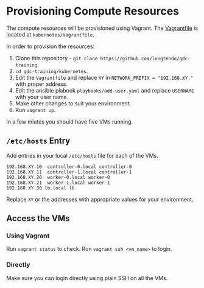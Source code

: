 # Provisioning Compute Resources

The compute resources will be provisioned using Vagrant. The [Vagrantfile](../Vagrantfile)
is located at `kubernetes/Vagrantfile`.

In order to provision the resources:
1. Clone this repository - `git clone https://github.com/lungtendo/gdc-training`.
2. `cd gdc-training/kubernetes`.
3. Edit the `Vagrantfile` and replace `XY` in `NETWORK_PREFIX = "192.168.XY."` with proper address.
4. Edit the ansible plabook `playbooks/add-user.yaml` and replace `USERNAME` with your user name.
5. Make other changes to suit your environment.
6. Run `vagrant up`.

In a few miutes you should have five VMs running. 

## `/etc/hosts` Entry
Add entries in your local `/etc/hosts` file for each of the VMs.
```
192.168.XY.10  controller-0.local controller-0
192.168.XY.11  controller-1.local controller-1
192.168.XY.20  worker-0.local worker-0
192.168.XY.21  worker-1.local worker-1
192.168.XY.30 lb.local lb
```
Replace `XY` or the addresses with appropriate values for your environment.

## Access the VMs

### Using Vagrant
Run `vagrant status` to check.
Run `vagrant ssh <vm_name>` to login.

### Directly
Make sure you can login directly using plain SSH on all the VMs.
